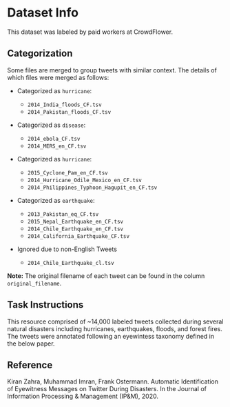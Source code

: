# Dataset Info

This dataset was labeled by paid workers at CrowdFlower.

## Categorization
Some files are merged to group tweets with similar context. The details of which files were merged as follows:

+ Categorized as `hurricane`:
  - `2014_India_floods_CF.tsv`
  - `2014_Pakistan_floods_CF.tsv`

+ Categorized as `disease`:
  - `2014_ebola_CF.tsv`
  - `2014_MERS_en_CF.tsv`

+ Categorized as `hurricane`:
  - `2015_Cyclone_Pam_en_CF.tsv`
  - `2014_Hurricane_Odile_Mexico_en_CF.tsv`
  - `2014_Philippines_Typhoon_Hagupit_en_CF.tsv`

+ Categorized as `earthquake`:
  - `2013_Pakistan_eq_CF.tsv`
  - `2015_Nepal_Earthquake_en_CF.tsv`
  - `2014_Chile_Earthquake_en_CF.tsv`
  - `2014_California_Earthquake_CF.tsv`

+ Ignored due to non-English Tweets
  - `2014_Chile_Earthquake_cl.tsv`

**Note:** The original filename of each tweet can be found in the column `original_filename`.

## Task Instructions
This resource comprised of \~14,000 labeled tweets collected during several natural disasters including hurricanes, earthquakes, floods, and forest fires. The tweets were annotated following an eyewintess taxonomy defined in the below paper.

## Reference
Kiran Zahra, Muhammad Imran, Frank Ostermann. Automatic Identification of Eyewitness Messages on Twitter During Disasters. In the Journal of Information Processing & Management (IP&M), 2020.
